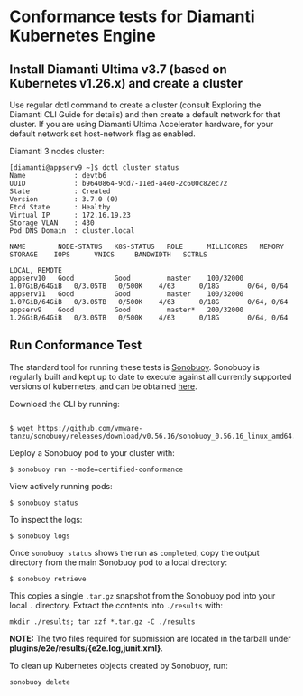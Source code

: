 # Conformance tests for Diamanti Kubernetes Engine

## Install Diamanti Ultima v3.7 (based on Kubernetes v1.26.x) and create a cluster

Use regular dctl command to create a cluster (consult Exploring the Diamanti CLI Guide for details) and then create a default network for that cluster.  If you are using Diamanti Ultima Accelerator hardware, for your default network set host-network flag as enabled.

Diamanti 3 nodes cluster:

```
[diamanti@appserv9 ~]$ dctl cluster status
Name           	: devtb6
UUID           	: b9640864-9cd7-11ed-a4e0-2c600c82ec72
State          	: Created
Version        	: 3.7.0 (0)
Etcd State     	: Healthy
Virtual IP     	: 172.16.19.23
Storage VLAN   	: 430
Pod DNS Domain	: cluster.local

NAME        NODE-STATUS   K8S-STATUS   ROLE      MILLICORES   MEMORY          STORAGE    IOPS      VNICS     BANDWIDTH   SCTRLS
                                                                                                                         LOCAL, REMOTE   
appserv10   Good          Good         master    100/32000    1.07GiB/64GiB   0/3.05TB   0/500K    4/63      0/18G       0/64, 0/64
appserv11   Good          Good         master    100/32000    1.07GiB/64GiB   0/3.05TB   0/500K    4/63      0/18G       0/64, 0/64
appserv9    Good          Good         master*   200/32000    1.26GiB/64GiB   0/3.05TB   0/500K    4/63      0/18G       0/64, 0/64
```

## Run Conformance Test

The standard tool for running these tests is
[Sonobuoy](https://github.com/heptio/sonobuoy).  Sonobuoy is
regularly built and kept up to date to execute against all
currently supported versions of kubernetes, and can be obtained [here](https://github.com/heptio/sonobuoy/releases).

Download the CLI by running:

```

$ wget https://github.com/vmware-tanzu/sonobuoy/releases/download/v0.56.16/sonobuoy_0.56.16_linux_amd64.tar.gz

```

Deploy a Sonobuoy pod to your cluster with:

```
$ sonobuoy run --mode=certified-conformance
```

View actively running pods:

```
$ sonobuoy status
```


To inspect the logs:

```
$ sonobuoy logs
```

Once `sonobuoy status` shows the run as `completed`, copy the output directory from the main Sonobuoy pod to
a local directory:

```
$ sonobuoy retrieve
```

This copies a single `.tar.gz` snapshot from the Sonobuoy pod into your local
`.` directory. Extract the contents into `./results` with:

```
mkdir ./results; tar xzf *.tar.gz -C ./results
```

**NOTE:** The two files required for submission are located in the tarball under **plugins/e2e/results/{e2e.log,junit.xml}**.

To clean up Kubernetes objects created by Sonobuoy, run:

```
sonobuoy delete
```

